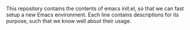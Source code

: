This repository contains the contents of emacs init.el, so that we can fast setup a new Emacs environment.
Each line contains descriptions for its purpose, such that we know well about their usage.
